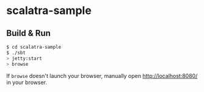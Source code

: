 # scalatra-sample #

## Build & Run ##

```sh
$ cd scalatra-sample
$ ./sbt
> jetty:start
> browse
```

If `browse` doesn't launch your browser, manually open [http://localhost:8080/](http://localhost:8080/) in your browser.
